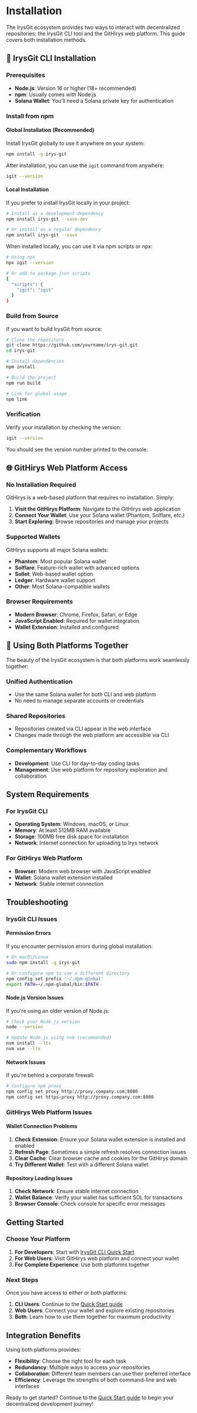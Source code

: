 # Installation

The IrysGit ecosystem provides two ways to interact with decentralized repositories: the IrysGit CLI tool and the GitHirys web platform. This guide covers both installation methods.

## 🔧 IrysGit CLI Installation

### Prerequisites

- **Node.js**: Version 16 or higher (18+ recommended)
- **npm**: Usually comes with Node.js
- **Solana Wallet**: You'll need a Solana private key for authentication

### Install from npm

#### Global Installation (Recommended)

Install IrysGit globally to use it anywhere on your system:

```bash
npm install -g irys-git
```

After installation, you can use the `igit` command from anywhere:

```bash
igit --version
```

#### Local Installation

If you prefer to install IrysGit locally in your project:

```bash
# Install as a development dependency
npm install irys-git --save-dev

# Or install as a regular dependency
npm install irys-git --save
```

When installed locally, you can use it via npm scripts or npx:

```bash
# Using npx
npx igit --version

# Or add to package.json scripts
{
  "scripts": {
    "igit": "igit"
  }
}
```

### Build from Source

If you want to build IrysGit from source:

```bash
# Clone the repository
git clone https://github.com/yourname/irys-git.git
cd irys-git

# Install dependencies
npm install

# Build the project
npm run build

# Link for global usage
npm link
```

### Verification

Verify your installation by checking the version:

```bash
igit --version
```

You should see the version number printed to the console.

## 🌐 GitHirys Web Platform Access

### No Installation Required

GitHirys is a web-based platform that requires no installation. Simply:

1. **Visit the GitHirys Platform**: Navigate to the GitHirys web application
2. **Connect Your Wallet**: Use your Solana wallet (Phantom, Solflare, etc.)
3. **Start Exploring**: Browse repositories and manage your projects

### Supported Wallets

GitHirys supports all major Solana wallets:
- **Phantom**: Most popular Solana wallet
- **Solflare**: Feature-rich wallet with advanced options
- **Sollet**: Web-based wallet option
- **Ledger**: Hardware wallet support
- **Other**: Most Solana-compatible wallets

### Browser Requirements

- **Modern Browser**: Chrome, Firefox, Safari, or Edge
- **JavaScript Enabled**: Required for wallet integration
- **Wallet Extension**: Installed and configured

## 🔄 Using Both Platforms Together

The beauty of the IrysGit ecosystem is that both platforms work seamlessly together:

### Unified Authentication
- Use the same Solana wallet for both CLI and web platform
- No need to manage separate accounts or credentials

### Shared Repositories
- Repositories created via CLI appear in the web interface
- Changes made through the web platform are accessible via CLI

### Complementary Workflows
- **Development**: Use CLI for day-to-day coding tasks
- **Management**: Use web platform for repository exploration and collaboration

## System Requirements

### For IrysGit CLI
- **Operating System**: Windows, macOS, or Linux
- **Memory**: At least 512MB RAM available
- **Storage**: 100MB free disk space for installation
- **Network**: Internet connection for uploading to Irys network

### For GitHirys Web Platform
- **Browser**: Modern web browser with JavaScript enabled
- **Wallet**: Solana wallet extension installed
- **Network**: Stable internet connection

## Troubleshooting

### IrysGit CLI Issues

#### Permission Errors

If you encounter permission errors during global installation:

```bash
# On macOS/Linux
sudo npm install -g irys-git

# Or configure npm to use a different directory
npm config set prefix '~/.npm-global'
export PATH=~/.npm-global/bin:$PATH
```

#### Node.js Version Issues

If you're using an older version of Node.js:

```bash
# Check your Node.js version
node --version

# Update Node.js using nvm (recommended)
nvm install --lts
nvm use --lts
```

#### Network Issues

If you're behind a corporate firewall:

```bash
# Configure npm proxy
npm config set proxy http://proxy.company.com:8080
npm config set https-proxy http://proxy.company.com:8080
```

### GitHirys Web Platform Issues

#### Wallet Connection Problems
1. **Check Extension**: Ensure your Solana wallet extension is installed and enabled
2. **Refresh Page**: Sometimes a simple refresh resolves connection issues
3. **Clear Cache**: Clear browser cache and cookies for the GitHirys domain
4. **Try Different Wallet**: Test with a different Solana wallet

#### Repository Loading Issues
1. **Check Network**: Ensure stable internet connection
2. **Wallet Balance**: Verify your wallet has sufficient SOL for transactions
3. **Browser Console**: Check console for specific error messages

## Getting Started

### Choose Your Platform

1. **For Developers**: Start with [IrysGit CLI Quick Start](./quick-start.md)
2. **For Web Users**: Visit GitHirys web platform and connect your wallet
3. **For Complete Experience**: Use both platforms together

### Next Steps

Once you have access to either or both platforms:

1. **CLI Users**: Continue to the [Quick Start guide](./quick-start.md)
2. **Web Users**: Connect your wallet and explore existing repositories
3. **Both**: Learn how to use them together for maximum productivity

## Integration Benefits

Using both platforms provides:
- **Flexibility**: Choose the right tool for each task
- **Redundancy**: Multiple ways to access your repositories
- **Collaboration**: Different team members can use their preferred interface
- **Efficiency**: Leverage the strengths of both command-line and web interfaces

Ready to get started? Continue to the [Quick Start guide](./quick-start.md) to begin your decentralized development journey! 